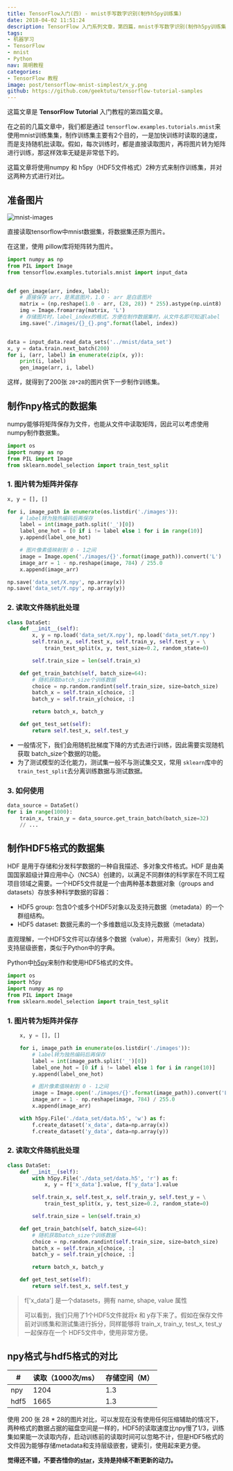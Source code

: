 ```yaml
---
title: TensorFlow入门(四) - mnist手写数字识别(制作h5py训练集)
date: 2018-04-02 11:51:24
description: TensorFlow 入门系列文章，第四篇，mnist手写数字识别(制作h5py训练集)。
tags:
- 机器学习
- TensorFlow
- mnist
- Python
nav: 简明教程
categories:
- TensorFlow 教程
image: post/tensorflow-mnist-simplest/x_y.png
github: https://github.com/geektutu/tensorflow-tutorial-samples
---
```


这篇文章是 **TensorFlow Tutorial** 入门教程的第四篇文章。

在之前的几篇文章中，我们都是通过  `tensorflow.examples.tutorials.mnist`来使用mnist训练集集，制作训练集主要有2个目的，一是加快训练时读取的速度，而是支持随机批读取。假如，每次训练时，都是直接读取图片，再将图片转为矩阵进行训练，那这样效率无疑是非常低下的。

这篇文章将使用numpy 和 h5py（HDF5文件格式）2种方式来制作训练集，并对这两种方式进行对比。

## 准备图片
![mnist-images](tensorflow-make-npy-hdf5-data-set/gen_mnist_images.png)

直接读取tensorflow中mnist数据集，将数据集还原为图片。

在这里，使用 pillow库将矩阵转为图片。

```python
import numpy as np
from PIL import Image
from tensorflow.examples.tutorials.mnist import input_data


def gen_image(arr, index, label):
    # 直接保存 arr，是黑底图片，1.0 - arr 是白底图片
    matrix = (np.reshape(1.0 - arr, (28, 28)) * 255).astype(np.uint8)
    img = Image.fromarray(matrix, 'L')
    # 存储图片时，label_index的格式，方便在制作数据集时，从文件名即可知道label
    img.save("./images/{}_{}.png".format(label, index))


data = input_data.read_data_sets('../mnist/data_set')
x, y = data.train.next_batch(200)
for i, (arr, label) in enumerate(zip(x, y)):
    print(i, label)
    gen_image(arr, i, label)
```

这样，就得到了200张 `28*28`的图片供下一步制作训练集。



## 制作npy格式的数据集

numpy能够将矩阵保存为文件，也能从文件中读取矩阵，因此可以考虑使用numpy制作数据集。

```python
import os
import numpy as np
from PIL import Image
from sklearn.model_selection import train_test_split
```

### 1. 图片转为矩阵并保存

```python
x, y = [], []

for i, image_path in enumerate(os.listdir('./images')):
    # label转为独热编码后再保存
    label = int(image_path.split('_')[0])
    label_one_hot = [0 if i != label else 1 for i in range(10)]
    y.append(label_one_hot)

    # 图片像素值映射到 0 - 1之间
    image = Image.open('./images/{}'.format(image_path)).convert('L')
    image_arr = 1 - np.reshape(image, 784) / 255.0
    x.append(image_arr)

np.save('data_set/X.npy', np.array(x))
np.save('data_set/Y.npy', np.array(y))
```

### 2. 读取文件随机批处理

```python
class DataSet:
    def __init__(self):
        x, y = np.load('data_set/X.npy'), np.load('data_set/Y.npy')
        self.train_x, self.test_x, self.train_y, self.test_y = \
            train_test_split(x, y, test_size=0.2, random_state=0)

        self.train_size = len(self.train_x)

    def get_train_batch(self, batch_size=64):
        # 随机获取batch_size个训练数据
        choice = np.random.randint(self.train_size, size=batch_size)
        batch_x = self.train_x[choice, :]
        batch_y = self.train_y[choice, :]

        return batch_x, batch_y

    def get_test_set(self):
        return self.test_x, self.test_y
```

- 一般情况下，我们会用随机批梯度下降的方式去进行训练，因此需要实现随机获取 batch_size个数据的功能。
- 为了测试模型的泛化能力，测试集一般不与测试集交叉，常用 `sklearn`库中的`train_test_split`去分离训练数据与测试数据。

### 3. 如何使用

```python
data_source = DataSet()
for i in range(1000):
    train_x, train_y = data_source.get_train_batch(batch_size=32)
    // ...
```



## 制作HDF5格式的数据集

HDF 是用于存储和分发科学数据的一种自我描述、多对象文件格式。HDF 是由美国国家超级计算应用中心（NCSA）创建的，以满足不同群体的科学家在不同工程项目领域之需要。一个HDF5文件就是一个由两种基本数据对象（groups and datasets）存放多种科学数据的容器：

- HDF5 group: 包含0个或多个HDF5对象以及支持元数据（metadata）的一个群组结构。
- HDF5 dataset: 数据元素的一个多维数组以及支持元数据（metadata）

直观理解，一个HDF5文件可以存储多个数据（value），并用索引（key）找到，支持层级嵌套，类似于Python中的字典。

Python中[h5py](http://docs.h5py.org/en/latest/index.html)来制作和使用HDF5格式的文件。

```python
import os
import h5py
import numpy as np
from PIL import Image
from sklearn.model_selection import train_test_split
```

### 1. 图片转为矩阵并保存

```python
    x, y = [], []

    for i, image_path in enumerate(os.listdir('./images')):
        # label转为独热编码后再保存
        label = int(image_path.split('_')[0])
        label_one_hot = [0 if i != label else 1 for i in range(10)]
        y.append(label_one_hot)

        # 图片像素值映射到 0 - 1之间
        image = Image.open('./images/{}'.format(image_path)).convert('L')
        image_arr = 1 - np.reshape(image, 784) / 255.0
        x.append(image_arr)

    with h5py.File('./data_set/data.h5', 'w') as f:
        f.create_dataset('x_data', data=np.array(x))
        f.create_dataset('y_data', data=np.array(y))
```

### 2. 读取文件随机批处理

```python
class DataSet:
    def __init__(self):
        with h5py.File('./data_set/data.h5', 'r') as f:
            x, y = f['x_data'].value, f['y_data'].value

        self.train_x, self.test_x, self.train_y, self.test_y = \
            train_test_split(x, y, test_size=0.2, random_state=0)

        self.train_size = len(self.train_x)

    def get_train_batch(self, batch_size=64):
        # 随机获取batch_size个训练数据
        choice = np.random.randint(self.train_size, size=batch_size)
        batch_x = self.train_x[choice, :]
        batch_y = self.train_y[choice, :]

        return batch_x, batch_y

    def get_test_set(self):
        return self.test_x, self.test_y
```

> f['x_data'] 是一个datasets，拥有 name, shape, value 属性
>
> 可以看到，我们只用了1个HDF5文件就将x 和 y存下来了。假如在保存文件前对训练集和测试集进行拆分，同样能够将 train_x, train_y, test_x, test_y 一起保存在一个 HDF5文件中，使用非常方便。

## npy格式与hdf5格式的对比

| #    | 读取（1000次/ms） | 存储空间（M） |
| ---- | ------------ | ------- |
| npy  | 1204         | 1.3     |
| hdf5 | 1665         | 1.3     |

使用 200 张 28 * 28的图片对比，可以发现在没有使用任何压缩辅助的情况下，两种格式的数据占据的磁盘空间是一样的，HDF5的读取速度比npy慢了1/3，训练集如果能一次读取内存，启动训练前的读取时间可以忽略不计，但是HDF5格式的文件因为能够存储metadata和支持层级嵌套，键索引，使用起来更方便。

**觉得还不错，不要吝惜你的[star](https://github.com/geektutu/tensorflow-tutorial-samples)，支持是持续不断更新的动力。**
